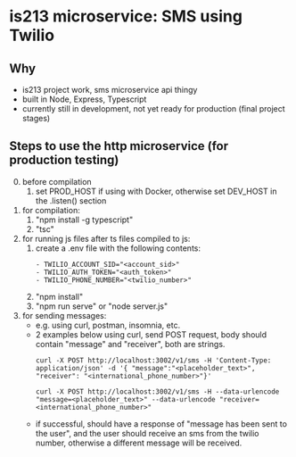 # is213 microservice: SMS using Twilio

## Why
- is213 project work, sms microservice api thingy
- built in Node, Express, Typescript
- currently still in development, not yet ready for production (final project stages)

## Steps to use the http microservice (for production testing)
0. before compilation
    1. set PROD_HOST if using with Docker, otherwise set DEV_HOST in the .listen() section
1. for compilation:
    1. "npm install -g typescript"
    2. "tsc"
2. for running js files after ts files compiled to js:
    1. create a .env file with the following contents:
          ```
        - TWILIO_ACCOUNT_SID="<account_sid>"
        - TWILIO_AUTH_TOKEN="<auth_token>"
        - TWILIO_PHONE_NUMBER="<twilio_number>"
          ```
    2. "npm install"
    3. "npm run serve" or "node server.js"
3. for sending messages:
    - e.g. using curl, postman, insomnia, etc.
    - 2 examples below using curl, send POST request, body should contain "message" and "receiver", both are strings.
        ```
        curl -X POST http://localhost:3002/v1/sms -H 'Content-Type: application/json' -d '{ "message":"<placeholder_text>", "receiver": "<international_phone_number>"}'
        ```
        ```
        curl -X POST http://localhost:3002/v1/sms -H --data-urlencode "message=<placeholder_text>" --data-urlencode "receiver=<international_phone_number>"
        ```
    - if successful, should have a response of "message has been sent to the user", and the user should receive an sms from the twilio number, otherwise a different message will be received.
